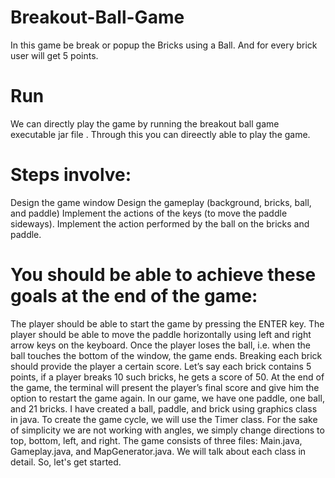 # Breakout-Ball-Game
In this game be break or popup the Bricks using a Ball.
And for every brick user will get 5 points.


# Run
We can directly play the game by running the breakout ball game executable jar file . Through this you can direectly able to play the game.


# Steps involve:
Design the game window
Design the gameplay (background, bricks, ball, and paddle)
Implement the actions of the keys (to move the paddle sideways).
Implement the action performed by the ball on the bricks and paddle.


# You should be able to achieve these goals at the end of the game:
The player should be able to start the game by pressing the ENTER key.
The player should be able to move the paddle horizontally using left and right arrow keys on the keyboard.
Once the player loses the ball, i.e. when the ball touches the bottom of the window, the game ends.
Breaking each brick should provide the player a certain score. Let’s say each brick contains 5 points, if a player breaks 10 such bricks, he gets a score of 50.
At the end of the game, the terminal will present the player’s final score and give him the option to restart the game again.
In our game, we have one paddle, one ball, and 21 bricks. I have created a ball, paddle, and brick using graphics class in java. To create the game cycle, we will use the Timer class. For the sake of simplicity we are not working with angles, we simply change directions to top, bottom, left, and right. The game consists of three files: Main.java, Gameplay.java, and MapGenerator.java. We will talk about each class in detail. So, let's get started.



